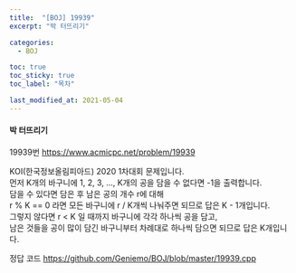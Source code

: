 ```yaml
---
title:  "[BOJ] 19939"
excerpt: "박 터뜨리기"

categories:
  - BOJ

toc: true
toc_sticky: true
toc_label: "목차"

last_modified_at: 2021-05-04
---
```


#### 박 터뜨리기

19939번 <https://www.acmicpc.net/problem/19939>

KOI(한국정보올림피아드) 2020 1차대회 문제입니다.<br>
먼저 K개의 바구니에 1, 2, 3, ..., K개의 공을 담을 수 없다면 -1을 출력합니다.<br>
담을 수 있다면 담은 후 남은 공의 개수 r에 대해<br>
r % K == 0 라면 모든 바구니에 r / K개씩 나눠주면 되므로 답은 K - 1개입니다.<br>
그렇지 않다면 r < K 일 때까지 바구니에 각각 하나씩 공을 담고,<br>
남은 것들을 공이 많이 담긴 바구니부터 차례대로 하나씩 담으면 되므로 답은 K개입니다.

정답 코드 <https://github.com/Geniemo/BOJ/blob/master/19939.cpp>